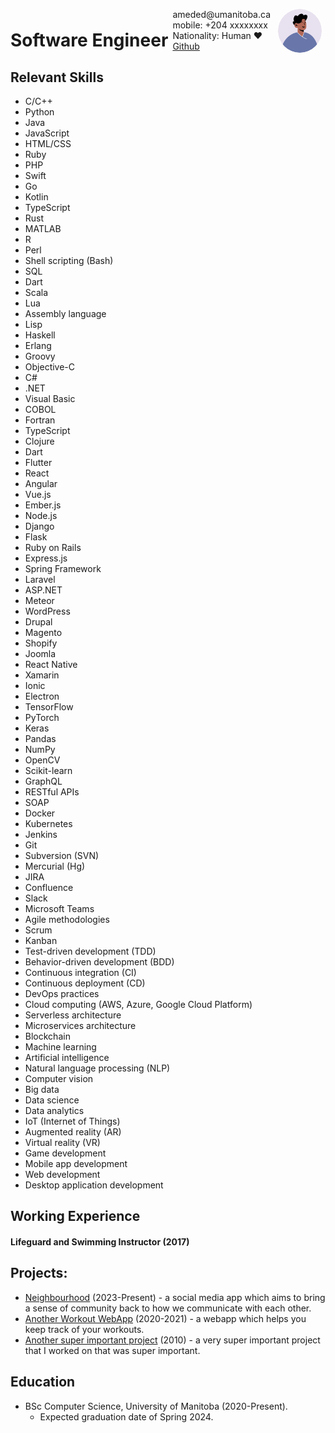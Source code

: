 <img style="float:right;border-radius:50%;width:70px;padding:6px" src="Images/avatar.png" />

<span style="float:right;padding:6px"> 
  ameded@umanitoba.ca <br> mobile: +204 xxxxxxxx <br> Nationality: Human ❤️ <br> <a href="https://github.com/DemISee1">Github</a>
</span>

# Software Engineer  

## Relevant Skills

* C/C++
* Python
* Java
* JavaScript
* HTML/CSS
* Ruby
* PHP
* Swift
* Go
* Kotlin
* TypeScript
* Rust
* MATLAB
* R
* Perl
* Shell scripting (Bash)
* SQL
* Dart
* Scala
* Lua
* Assembly language
* Lisp
* Haskell
* Erlang
* Groovy
* Objective-C
* C#
* .NET
* Visual Basic
* COBOL
* Fortran
* TypeScript
* Clojure
* Dart
* Flutter
* React
* Angular
* Vue.js
* Ember.js
* Node.js
* Django
* Flask
* Ruby on Rails
* Express.js
* Spring Framework
* Laravel
* ASP.NET
* Meteor
* WordPress
* Drupal
* Magento
* Shopify
* Joomla
* React Native
* Xamarin
* Ionic
* Electron
* TensorFlow
* PyTorch
* Keras
* Pandas
* NumPy
* OpenCV
* Scikit-learn
* GraphQL
* RESTful APIs
* SOAP
* Docker
* Kubernetes
* Jenkins
* Git
* Subversion (SVN)
* Mercurial (Hg)
* JIRA
* Confluence
* Slack
* Microsoft Teams
* Agile methodologies
* Scrum
* Kanban
* Test-driven development (TDD)
* Behavior-driven development (BDD)
* Continuous integration (CI)
* Continuous deployment (CD)
* DevOps practices
* Cloud computing (AWS, Azure, Google Cloud Platform)
* Serverless architecture
* Microservices architecture
* Blockchain
* Machine learning
* Artificial intelligence
* Natural language processing (NLP)
* Computer vision
* Big data
* Data science
* Data analytics
* IoT (Internet of Things)
* Augmented reality (AR)
* Virtual reality (VR)
* Game development
* Mobile app development
* Web development
* Desktop application development

## Working Experience

#### Lifeguard and Swimming Instructor (2017)

## Projects: 

* [Neighbourhood](https://github.com/br-cz/neighbourhood) (2023-Present) - a social media app which aims to bring a sense of community back to how we communicate with each other.
* [Another Workout WebApp](https://github.com/Gordoco/Comp3020Project) (2020-2021) - a webapp which helps you keep track of your workouts.
* [Another super important project](https://www.youtube.com/watch?v=dQw4w9WgXcQ) (2010) - a very super important project that I worked on that was super important.

## Education

* BSc Computer Science, University of Manitoba (2020-Present).
  * Expected graduation date of Spring 2024.

